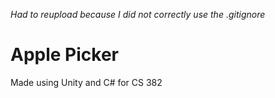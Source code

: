 *Had to reupload because I did not correctly use the .gitignore*

# Apple Picker
 Made using Unity and C# for CS 382
